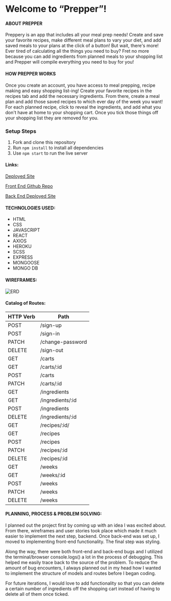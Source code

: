 # **Welcome to “Prepper”!**

#### ABOUT PREPPER
Preppery is an app that includes all your meal prep needs! Create and save your favorite recipes, make different meal plans to vary your diet, and add saved meals to your plans at the click of a button! But wait, there's more! Ever tired of calculating all the things you need to buy? Fret no more because you can add ingredients from planned meals to your shopping list and Prepper will compile everything you need to buy for you!

#### HOW PREPPER WORKS
Once you create an account, you have access to meal prepping, recipe making and easy shopping list-ing! Create your favorite recipes in the recipes tab and add the necessary ingredients. From there, create a meal plan and add those saved recipes to which ever day of the week you want! For each planned recipe, click to reveal the ingredients, and add what you don't have at home to your shopping cart. Once you tick those things off your shopping list they are removed for you.

### Setup Steps
1. Fork and clone this repository
2. Run `npm install` to install all dependencies
3. Use `npm start` to run the live server

#### Links:
[Deployed Site](https://britneyart80.github.io/capstone-client/#/)

[Front End Github Repo](https://github.com/britneyart80/capstone-client)

[Back End Deployed Site](https://secure-oasis-68275.herokuapp.com/)

#### TECHNOLOGIES USED:
- HTML
- CSS
- JAVASCRIPT
- REACT
- AXIOS
- HEROKU
- SCSS
- EXPRESS
- MONGOOSE
- MONGO DB

#### WIREFRAMES:
![ERD](https://i.imgur.com/pUP9F91.png)

#### Catalog of Routes:
| HTTP Verb  | Path |
|---|---|
| POST  | /sign-up  |
|  POST | /sign-in |
| PATCH   | /change-password |
|  DELETE | /sign-out  |   |   |
| GET | /carts  |
|  GET | /carts/:id |
| POST   | /carts |
|  PATCH | /carts/:id  |
| GET  |  /ingredients |
| GET | /ingredients/:id  |
| POST  | /ingredients |
| DELETE  | /ingredients/:id  |
| GET  | /recipes/:id/  |
| GET | /recipes  |
| POST  | /recipes  |
| PATCH  | /recipes/:id  |
| DELETE  | /recipes/:id  |
| GET | /weeks  |
| GET  | /weeks/:id  |
| POST  | /weeks  |
| PATCH  | /weeks  |
| DELETE  | /weeks  |

#### PLANNING, PROCESS & PROBLEM SOLVING:
I planned out the project first by coming up with an idea I was excited about. From there, wireframes and user stories took place which made it much easier to implement the next step, backend. Once back-end was set up, I moved to implementing front-end functionality. The final step was styling.

Along the way, there were both front-end and back-end bugs and I utilized the terminal/browser console.logs() a lot in the process of debugging. This helped me easily trace back to the source of the problem. To reduce the amount of bug encounters, I always planned out in my head how I wanted to implement the structure of models and routes before I began coding.

For future iterations, I would love to add functionality so that you can delete a certain number of ingredients off the shopping cart instead of having to delete all of them once ticked.
